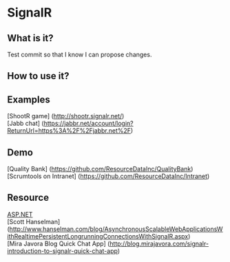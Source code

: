 SignalR
=====
What is it?
-----------
Test commit so that I know I can propose changes.

How to use it?
--------------

Examples
--------
[ShootR game] (http://shootr.signalr.net/)<br />
[Jabb chat] (https://jabbr.net/account/login?ReturnUrl=https%3A%2F%2Fjabbr.net%2F)

Demo
----
[Quality Bank] (https://github.com/ResourceDataInc/QualityBank)<br />
[Scrumtools on Intranet] (https://github.com/ResourceDataInc/Intranet)

Resource
--------
[ASP.NET](http://www.asp.net/signalr) <br />
[Scott Hanselman] (http://www.hanselman.com/blog/AsynchronousScalableWebApplicationsWithRealtimePersistentLongrunningConnectionsWithSignalR.aspx) <br />
[Mira Javora Blog Quick Chat App] (http://blog.mirajavora.com/signalr-introduction-to-signalr-quick-chat-app)
